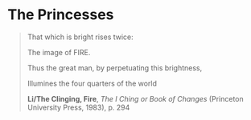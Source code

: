 # The Princesses

>That which is bright rises twice:
>
>The image of FIRE.
>
>Thus the great man, by perpetuating this brightness,
>
>Illumines the four quarters of the world
>
>**Li/The Clinging, Fire**, *The I Ching or Book of Changes* (Princeton University Press, 1983), p. 294